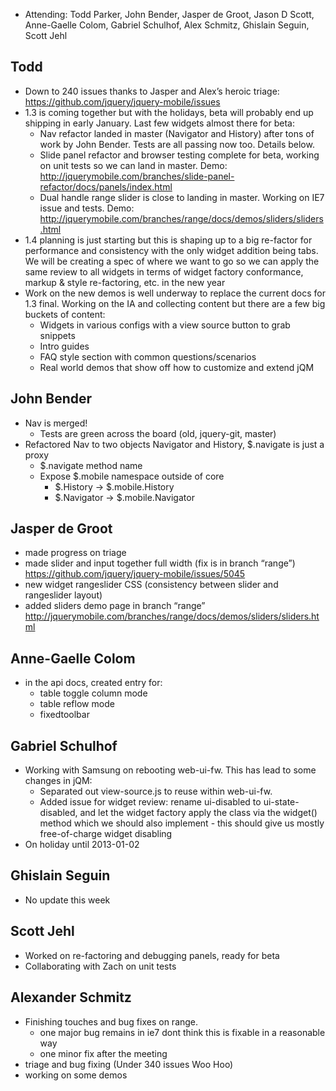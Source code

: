 * Attending: Todd Parker, John Bender, Jasper de Groot, Jason D Scott, Anne-Gaelle Colom, Gabriel Schulhof, Alex Schmitz, Ghislain Seguin, Scott Jehl

## Todd
* Down to 240 issues thanks to Jasper and Alex’s heroic triage: https://github.com/jquery/jquery-mobile/issues
* 1.3 is coming together but with the holidays, beta will probably end up shipping in early January. Last few widgets almost there for beta:
  - Nav refactor landed in master (Navigator and History) after tons of work by John Bender. Tests are all passing now too. Details below.
  - Slide panel refactor and browser testing complete for beta, working on unit tests so we can land in master. Demo: http://jquerymobile.com/branches/slide-panel-refactor/docs/panels/index.html
  - Dual handle range slider is close to landing in master. Working on IE7 issue and tests. Demo: http://jquerymobile.com/branches/range/docs/demos/sliders/sliders.html
* 1.4 planning is just starting but this is shaping up to a big re-factor for performance and consistency with the only widget addition being tabs. We will be creating a spec of where we want to go so we can apply the same review to all widgets in terms of widget factory conformance, markup & style re-factoring, etc. in the new year
* Work on the new demos is well underway to replace the current docs for 1.3 final. Working on the IA and collecting content but there are a few big buckets of content:
  - Widgets in various configs with a view source button to grab snippets
  - Intro guides
  - FAQ style section with common questions/scenarios
  - Real world demos that show off how to customize and extend jQM

## John Bender
* Nav is merged!
  - Tests are green across the board (old, jquery-git, master)
* Refactored Nav to two objects Navigator and History, $.navigate is just a proxy
  - $.navigate method name
  - Expose $.mobile namespace outside of core
    * $.History -> $.mobile.History
    * $.Navigator -> $.mobile.Navigator

## Jasper de Groot
* made progress on triage
* made slider and input together full width (fix is in branch “range”) https://github.com/jquery/jquery-mobile/issues/5045
* new widget rangeslider CSS (consistency between slider and rangeslider layout)
* added sliders demo page in branch “range” http://jquerymobile.com/branches/range/docs/demos/sliders/sliders.html

## Anne-Gaelle Colom
* in the api docs, created entry for:
  - table toggle column mode
  - table reflow mode
  - fixedtoolbar

## Gabriel Schulhof
* Working with Samsung on rebooting web-ui-fw. This has lead to some changes in jQM:
  - Separated out view-source.js to reuse within web-ui-fw.
  - Added issue for widget review: rename ui-disabled to ui-state-disabled, and let the widget factory apply the class via the widget() method which we should also implement - this should give us mostly free-of-charge widget disabling
* On holiday until 2013-01-02

## Ghislain Seguin
* No update this week

## Scott Jehl
* Worked on re-factoring and debugging panels, ready for beta
* Collaborating with Zach on unit tests

## Alexander Schmitz
* Finishing touches and bug fixes on range.
  - one major bug remains in ie7 dont think this is fixable in a reasonable way
  - one minor fix after the meeting
* triage and bug fixing (Under 340 issues Woo Hoo)
* working on some demos
